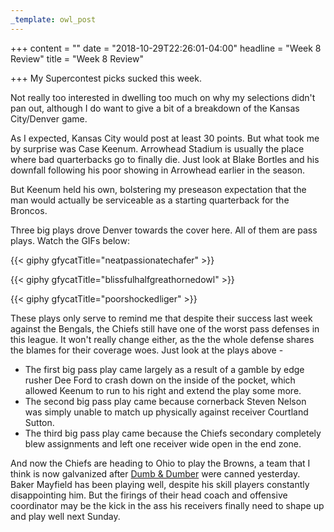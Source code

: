 ```yaml
---
_template: owl_post
---
```



+++
content = ""
date = "2018-10-29T22:26:01-04:00"
headline = "Week 8 Review"
title = "Week 8 Review"

+++
My Supercontest picks sucked this week.

Not really too interested in dwelling too much on why my selections didn't pan out, although I do want to give a bit of a breakdown of the Kansas City/Denver game.

As I expected, Kansas City would post at least 30 points. But what took me by surprise was Case Keenum. Arrowhead Stadium is usually the place where bad quarterbacks go to finally die. Just look at Blake Bortles and his downfall following his poor showing in Arrowhead earlier in the season.

But Keenum held his own, bolstering my preseason expectation that the man would actually be serviceable as a starting quarterback for the Broncos.

Three big plays drove Denver towards the cover here. All of them are pass plays. Watch the GIFs below:

{{< giphy gfycatTitle="neatpassionatechafer" >}}

{{< giphy gfycatTitle="blissfulhalfgreathornedowl" >}}

{{< giphy gfycatTitle="poorshockedliger" >}}

These plays only serve to remind me that despite their success last week against the Bengals, the Chiefs still have one of the worst pass defenses in this league. It won't really change either, as the the whole defense shares the blames for their coverage woes. Just look at the plays above -

* The first big pass play came largely as a result of a gamble by edge rusher Dee Ford to crash down on the inside of the pocket, which allowed Keenum to run to his right and extend the play some more.
* The second big pass play came because cornerback Steven Nelson was simply unable to match up physically against receiver Courtland Sutton.
* The third big pass play came because the Chiefs secondary completely blew assignments and left one receiver wide open in the end zone.

And now the Chiefs are heading to Ohio to play the Browns, a team that I think is now galvanized after [Dumb & Dumber](https://www.nbcsports.com/washington/sites/csnma/files/styles/article_hero_image/public/2018/10/29/jackson-haley-apusat.png?itok=yZ8LX9uw) were canned yesterday. Baker Mayfield has been playing well, despite his skill players constantly disappointing him. But the firings of their head coach and offensive coordinator may be the kick in the ass his receivers finally need to shape up and play well next Sunday.
